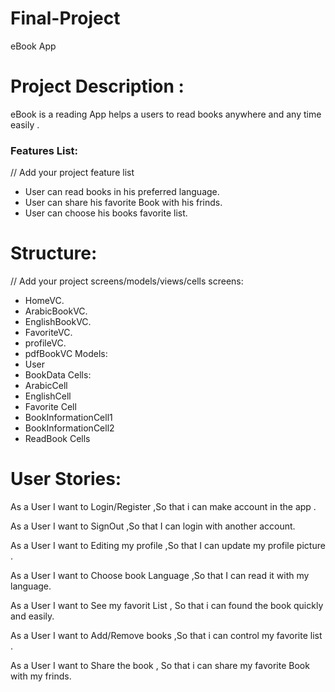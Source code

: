 # Final-Project
eBook App 


# Project Description :
eBook is a reading App helps a users to read books anywhere and any time easily .

### Features List:
// Add your project feature list
- User can read books in his preferred language.
- User can share his favorite Book with his frinds.
- User can choose his books favorite list.

# Structure:
// Add your project screens/models/views/cells
screens:
- HomeVC.
- ArabicBookVC.
- EnglishBookVC.
- FavoriteVC.
- profileVC.
- pdfBookVC
Models:
- User
- BookData
Cells:
- ArabicCell
- EnglishCell
- Favorite Cell
- BookInformationCell1
- BookInformationCell2
- ReadBook Cells


# User Stories:
As a User  I want  to Login/Register ,So that i can  make account in the app .

As a User  I want  to SignOut  ,So that I can login with another account.

As a User  I want  to Editing my profile  ,So that I can update my profile picture .

As a User  I want  to Choose book Language  ,So that I can read it  with my language.

As a User I want to See my favorit List , So that i can found the book quickly and easily.

As a User  I want  to Add/Remove books  ,So that i can  control  my favorite list .

As a User I want to Share the book , So that i can share my favorite Book with my frinds.

